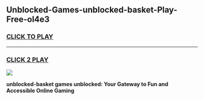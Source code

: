 
## Unblocked-Games-unblocked-basket-Play-Free-ol4e3
<h3>
<a href="https://premium76.site?title=unblocked-basket&ref=21A">CLICK TO PLAY</a></h3>
<hr>

<h3>
<a href="https://premium76.site?title=unblocked-basket&ref=21A">CLICK 2 PLAY</a>
  
</h3>

<a href="https://premium76.site?title=unblocked-basket&ref=21A"><img src="https://clearcache.store/games.png"></a>


**unblocked-basket games unblocked: Your Gateway to Fun and Accessible Online Gaming**
